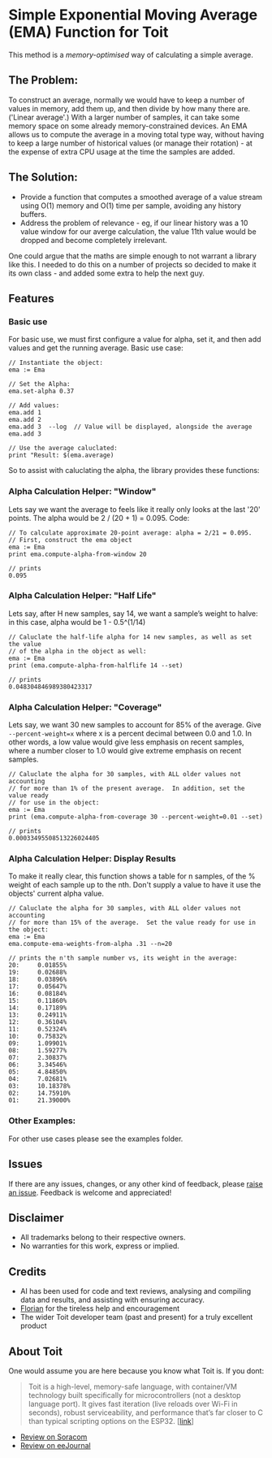 # Simple Exponential Moving Average (EMA) Function for Toit

This method is a _memory-optimised_ way of calculating a simple average.

## The Problem:
To construct an average, normally we would have to keep a number of values in
memory, add them up, and then divide by how many there are.  ('Linear average'.)
With a larger number of samples, it can take some memory space on some already
memory-constrained devices.  An EMA allows us to compute the average in a moving
total type way, without having to keep a large number of historical values (or
manage their rotation) - at the expense of extra CPU usage at the time the
samples are added.

## The Solution:
- Provide a function that computes a smoothed average of a value stream using O(1)
memory and O(1) time per sample, avoiding any history buffers.
- Address the problem of relevance - eg, if our linear history was a 10 value
window for our averge calculation, the value 11th value would be dropped and
become completely irrelevant.

One could argue that the maths are simple enough to not warrant a library like
this.  I needed to do this on a number of projects so decided to make it its own
class - and added some extra to help the next guy.

## Features
### Basic use
For basic use, we must first configure a value for alpha, set it, and then add values and get the running average.  Basic use case:
```
// Instantiate the object:
ema := Ema

// Set the Alpha:
ema.set-alpha 0.37

// Add values:
ema.add 1
ema.add 2
ema.add 3  --log  // Value will be displayed, alongside the average
ema.add 3

// Use the average caluclated:
print "Result: $(ema.average)
```
So to assist with caluclating the alpha, the library provides these functions:

### Alpha Calculation Helper: "Window"
Lets say we want the average to feels like it really only looks at the last '20'
points.  The alpha would be 2 / (20 + 1) = 0.095.  Code:
```Toit
// To calculate approximate 20-point average: alpha = 2/21 = 0.095.
// First, construct the ema object
ema := Ema
print ema.compute-alpha-from-window 20

// prints
0.095
```

### Alpha Calculation Helper: "Half Life"
Lets say, after H new samples, say 14, we want a sample’s weight to halve: in
this case, alpha would be 1 - 0.5^(1/14)
```Toit
// Caluclate the half-life alpha for 14 new samples, as well as set the value
// of the alpha in the object as well:
ema := Ema
print (ema.compute-alpha-from-halflife 14 --set)

// prints
0.048304846989380423317
```

### Alpha Calculation Helper: "Coverage"
Lets say, we want 30 new samples to account for 85% of the average.  Give
`--percent-weight=x` where x is a percent decimal between 0.0 and 1.0.  In other
words, a low value would give less emphasis on recent samples, where a number
closer to 1.0 would give extreme emphasis on recent samples.
```Toit
// Caluclate the alpha for 30 samples, with ALL older values not accounting
// for more than 1% of the present average.  In addition, set the value ready
// for use in the object:
ema := Ema
print (ema.compute-alpha-from-coverage 30 --percent-weight=0.01 --set)

// prints
0.00033495508513226024405
```

### Alpha Calculation Helper: Display Results
To make it really clear, this function shows a table for n samples, of the % weight of each sample up to the nth.  Don't supply a value to have it use the objects' current alpha value.
```Toit
// Caluclate the alpha for 30 samples, with ALL older values not accounting
// for more than 15% of the average.  Set the value ready for use in the object:
ema := Ema
ema.compute-ema-weights-from-alpha .31 --n=20

// prints the n'th sample number vs, its weight in the average:
20:     0.01855%
19:     0.02688%
18:     0.03896%
17:     0.05647%
16:     0.08184%
15:     0.11860%
14:     0.17189%
13:     0.24911%
12:     0.36104%
11:     0.52324%
10:     0.75832%
09:     1.09901%
08:     1.59277%
07:     2.30837%
06:     3.34546%
05:     4.84850%
04:     7.02681%
03:     10.18378%
02:     14.75910%
01:     21.39000%
```

### Other Examples:
For other use cases please see the examples folder.

## Issues
If there are any issues, changes, or any other kind of feedback, please
[raise an issue](toit-ema/issues). Feedback is welcome and appreciated!

## Disclaimer
- All trademarks belong to their respective owners.
- No warranties for this work, express or implied.

## Credits
- AI has been used for code and text reviews, analysing and compiling data and
  results, and assisting with ensuring accuracy.
- [Florian](https://github.com/floitsch) for the tireless help and encouragement
- The wider Toit developer team (past and present) for a truly excellent product

## About Toit
One would assume you are here because you know what Toit is.  If you dont:
> Toit is a high-level, memory-safe language, with container/VM technology built
> specifically for microcontrollers (not a desktop language port). It gives fast
> iteration (live reloads over Wi-Fi in seconds), robust serviceability, and
> performance that’s far closer to C than typical scripting options on the
> ESP32. [[link](https://toitlang.org/)]
- [Review on Soracom](https://soracom.io/blog/internet-of-microcontrollers-made-easy-with-toit-x-soracom/)
- [Review on eeJournal](https://www.eejournal.com/article/its-time-to-get-toit)
